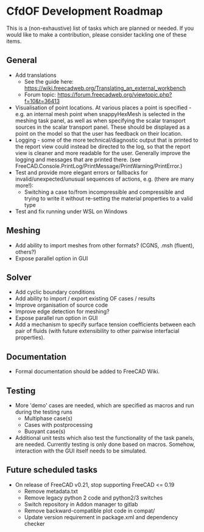 # CfdOF Development Roadmap

This is a (non-exhaustive) list of tasks which are planned or needed. If you would like to make a contribution,
please consider tackling one of these items.

## General

* Add translations
    * See the guide here: https://wiki.freecadweb.org/Translating_an_external_workbench
    * Forum topic: https://forum.freecadweb.org/viewtopic.php?f=10&t=36413
* Visualisation of point locations. At various places a point is specified - e.g. an internal 
mesh point when snappyHexMesh is selected in the meshing task panel, as well as
when specifying the scalar transport sources in the scalar transport panel. These should be 
displayed as a point on the model so that the user has feedback on their location. 
* Logging - some of the more technical/diagnostic output that is printed to the report view 
could instead be directed to the log, so that the report view is cleaner and more readable 
for the user. Generally improve the logging and messages that are printed there.
(see FreeCAD.Console.PrintLog/PrintMessage/PrintWarning/PrintError.)
* Test and provide more elegant errors or fallbacks for invalid/unexpected/unusual sequences of actions,
e.g. (there are many more!):
    * Switching a case to/from incompressible and compressible and trying to write it without
    re-setting the material properties to a valid type
* Test and fix running under WSL on Windows
  
## Meshing
* Add ability to import meshes from other formats? (CGNS, .msh (fluent), others?)
* Expose parallel option in GUI

## Solver
* Add cyclic boundary conditions
* Add ability to import / export existing OF cases / results
* Improve organisation of source code
* Improve edge detection for meshing?
* Expose parallel run option in GUI
* Add a mechanism to specify surface tension coefficients between each pair of fluids
  (with future extensibility to other pairwise interfacial properties).

## Documentation
* Formal documentation should be added to FreeCAD Wiki.

## Testing
* More 'demo' cases are needed, which are specified as macros and run during the testing runs
  * Multiphase case(s)
  * Cases with postprocessing
  * Buoyant case(s)
* Additional unit tests which also test the functionality of the task panels, are needed. Currently testing is only
  done based on macros. Somehow, interaction with the GUI itself needs to be simulated.

## Future scheduled tasks
* On release of FreeCAD v0.21, stop supporting FreeCAD <= 0.19
    * Remove metadata.txt
    * Remove legacy python 2 code and python2/3 switches
    * Switch repository in Addon manager to gitlab
    * Remove backward-compatible plot code in compat/
    * Update version requirement in package.xml and dependency checker

